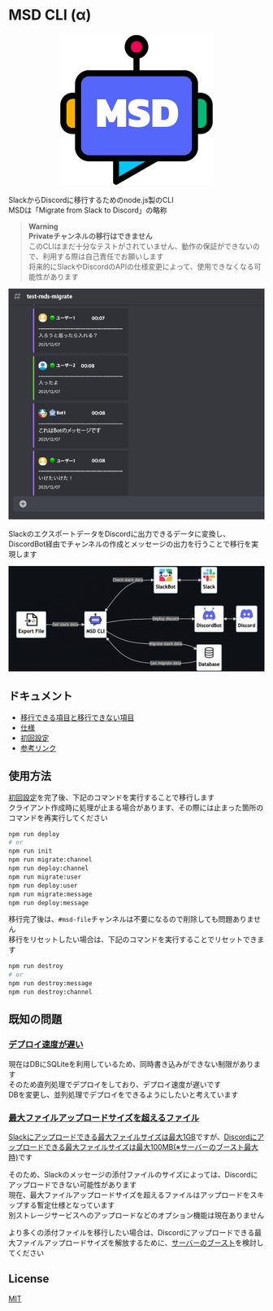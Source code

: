 # MSD CLI (α)

<p align="center">
  <img src="./docs/img/msd.png" width="300" height="300">
</p>

SlackからDiscordに移行するためのnode.js製のCLI  
MSDは「Migrate from Slack to Discord」の略称  

> **Warning**  
> **Privateチャンネルの移行はできません**  
> このCLIはまだ十分なテストがされていません、動作の保証ができないので、利用する際は自己責任でお願いします  
> 将来的にSlackやDiscordのAPIの仕様変更によって、使用できなくなる可能性があります  

<p align="center">
  <img src="./docs/img/example.png" min-width="600" min-height="540">
</p>

SlackのエクスポートデータをDiscordに出力できるデータに変換し、DiscordBot経由でチャンネルの作成とメッセージの出力を行うことで移行を実現します  

<p align="center">
  <img src="./docs/img/architecture.png" min-width="850" min-height="350">
</p>

## ドキュメント

- [移行できる項目と移行できない項目](./docs/migration.md)
- [仕様](./docs/specification.md)
- [初回設定](./docs/setting.md)
- [参考リンク](./docs/reference.md)

## 使用方法

[初回設定](./docs/setting.md)を完了後、下記のコマンドを実行することで移行します  
クライアント作成時に処理が止まる場合があります、その際には止まった箇所のコマンドを再実行してください  

```zsh
npm run deploy
# or
npm run init
npm run migrate:channel
npm run deploy:channel
npm run migrate:user
npm run deploy:user
npm run migrate:message
npm run deploy:message
```

移行完了後は、`#msd-file`チャンネルは不要になるので削除しても問題ありません  
移行をリセットしたい場合は、下記のコマンドを実行することでリセットできます  

```zsh
npm run destroy
# or
npm run destroy:message
npm run destroy:channel
```

## 既知の問題

### [デプロイ速度が遅い](https://github.com/revoltage-inc/msd-cli/issues/37)

現在はDBにSQLiteを利用しているため、同時書き込みができない制限があります  
そのため直列処理でデプロイをしており、デプロイ速度が遅いです  
DBを変更し、並列処理でデプロイをできるようにしたいと考えています  

### [最大ファイルアップロードサイズを超えるファイル](https://github.com/revoltage-inc/msd-cli/issues/38)

[Slackにアップロードできる最大ファイルサイズは最大1GB](https://slack.com/intl/ja-jp/help/articles/201330736-%E3%83%95%E3%82%A1%E3%82%A4%E3%83%AB%E3%82%92-Slack-%E3%81%AB%E8%BF%BD%E5%8A%A0%E3%81%99%E3%82%8B)ですが、[Discordにアップロードできる最大ファイルサイズは最大100MB(※サーバーのブースト最大時)](https://support.discord.com/hc/ja/articles/360028038352-%E3%82%B5%E3%83%BC%E3%83%90%E3%83%BC%E3%83%96%E3%83%BC%E3%82%B9%E3%83%88-)です  

そのため、Slackのメッセージの添付ファイルのサイズによっては、Discordにアップロードできない可能性があります  
現在、最大ファイルアップロードサイズを超えるファイルはアップロードをスキップする暫定仕様となっています  
別ストレージサービスへのアップロードなどのオプション機能は現在ありません  

より多くの添付ファイルを移行したい場合は、Discordにアップロードできる最大ファイルアップロードサイズを解放するために、[サーバーのブースト](https://support.discord.com/hc/ja/articles/360028038352-%E3%82%B5%E3%83%BC%E3%83%90%E3%83%BC%E3%83%96%E3%83%BC%E3%82%B9%E3%83%88-)を検討してください  

## License

[MIT](https://opensource.org/licenses/MIT)
